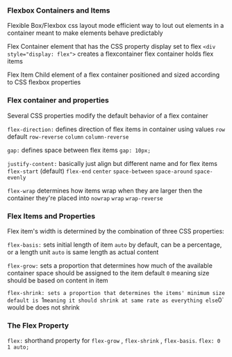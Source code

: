 ### Flexbox Containers and Items
Flexible Box/Flexbox 
	css layout mode 
	efficient way to lout out elements in a container 
		meant to make elements behave predictably 

Flex Container
	element that has the CSS property display set to flex 
		`<div style="display: flex">` 
			creates a flexcontainer 
	flex container holds flex items

Flex Item
	Child element of a flex container 
	positioned and sized according to CSS flexbox properties 

### Flex container and properties 
Several CSS properties modify the default behavior of a flex container 

`flex-direction:` 
	defines direction of flex items in container using values
	`row`
		default 
	`row-reverse`
	`column`
	`column-reverse`

`gap:`
	defines space between flex items
	`gap: 10px;`

`justify-content:`
	basically just align but different name and for flex items
	`flex-start` (default)
	`flex-end` 
	`center`
	`space-between`
	`space-around`
	`space-evenly`

`flex-wrap`
	determines how items wrap when they are larger then the container they're placed into 
	`nowrap`
	`wrap`
	`wrap-reverse`

### Flex Items and Properties
Flex item's width is determined by the combination of three CSS properties: 

`flex-basis:` 
	sets initial length of item
	`auto` by default, can be a percentage, or a length unit
		`auto` is same length as actual content

`flex-grow:`
	sets a proportion that determines how much of the available container space should be assigned to the item 
	default `0` meaning size should be based on content in item

`flex-shrink:
	sets a proportion that determines the items' minimum size
	default is `1` meaning it should shrink at same rate as everything else
		`0` would be does not shrink

### The Flex Property
`flex:`
	shorthand property for `flex-grow` , `flex-shrink` , `flex-basis`. 
		`flex: 0 1 auto;`
